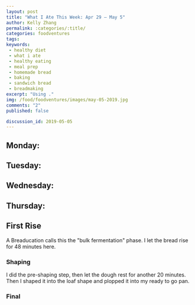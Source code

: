 ```yaml
---
layout: post
title: "What I Ate This Week: Apr 29 – May 5"
author: Kelly Zhang
permalink: :categories/:title/
categories: foodventures
tags:
keywords:
 - healthy diet
 - what i ate
 - healthy eating
 - meal prep
 - homemade bread
 - baking
 - sandwich bread
 - breadmaking
excerpt: "Using ."
img: /food/foodventures/images/may-05-2019.jpg
comments: "2"
published: false

discussion_id: 2019-05-05
---
```


## Monday:

## Tuesday:

## Wednesday:

## Thursday:

## First Rise

A Breaducation calls this the "bulk fermentation" phase. I let the bread rise for 48 minutes here.

### Shaping

I did the pre-shaping step, then let the dough rest for another 20 minutes. Then I shaped it into the loaf shape and plopped it into my ready to go pan.

### Final
